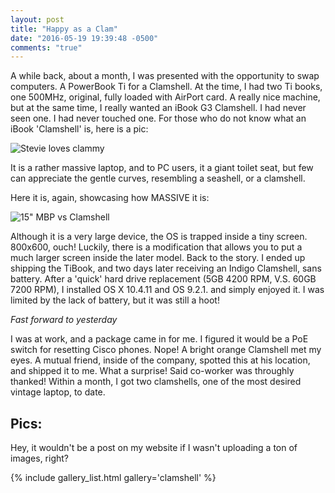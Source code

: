 ```yaml
---
layout: post
title: "Happy as a Clam"
date: "2016-05-19 19:39:48 -0500"
comments: "true"
---
```

A while back, about a month, I was presented with the opportunity to swap computers. A PowerBook Ti for a Clamshell. At the time, I had two Ti books, one 500MHz, original, fully loaded with AirPort card. A really nice machine, but at the same time, I really wanted an iBook G3 Clamshell. I had never seen one. I had never touched one. For those who do not know what an iBook 'Clamshell' is, here is a pic:

![Stevie loves clammy](https://appleclamshell.files.wordpress.com/2013/08/steve-jobs-apple-ibook-picture.jpg)

It is a rather massive laptop, and to PC users, it a giant toilet seat, but few can appreciate the gentle curves, resembling a seashell, or a clamshell.

Here it is, again, showcasing how MASSIVE it is:

![15" MBP vs Clamshell](https://d2npbuaakacvlz.cloudfront.net/images/uploaded/large-present/welcome-to-the-family/DSC_0612.JPG)

Although it is a very large device, the OS is trapped inside a tiny screen. 800x600, ouch! Luckily, there is a modification that allows you to put a much larger screen inside the later model.
Back to the story. I ended up shipping the TiBook, and two days later receiving an Indigo Clamshell, sans battery. After a 'quick' hard drive replacement (5GB 4200 RPM, V.S. 60GB 7200 RPM), I installed OS X 10.4.11 and OS 9.2.1. and simply enjoyed it. I was limited by the lack of battery, but it was still a hoot!

*Fast forward to yesterday*

I was at work, and a package came in for me. I figured it would be a PoE switch for resetting Cisco phones. Nope! A bright orange Clamshell met my eyes. A mutual friend, inside of the company, spotted this at his location, and shipped it to me. What a surprise! Said co-worker was throughly thanked!
Within a month, I got two clamshells, one of the most desired vintage laptop, to date.

## Pics:

Hey, it wouldn't be a post on my website if I wasn't uploading a ton of images, right?

{% include gallery_list.html gallery='clamshell' %}
